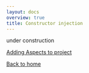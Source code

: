 ```yaml
---
layout: docs
overview: true
title: Constructor injection
---
```


under construction

[Adding Aspects to project](lets_add_aspect_programming.html)

[Back to home](index.html)
